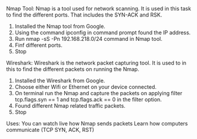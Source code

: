 Nmap Tool:
Nmap is a tool used for network scanning.
It is used in this task to find the different ports. That includes the SYN-ACK and RSK.

1. Installed the Nmap tool from Google.
2. Using the command ipconfig in command prompt found the IP address.
3. Run nmap -sS -Pn 192.168.218.0/24 command in Nmap tool.
4. Finf different ports.
5. Stop

Wireshark:
Wireshark is the network packet capturing tool.
It is used to in this to find the different packets on running the Nmap.

1. Installed the Wireshark from Google.
2. Choose either Wifi or Ethernet on your device connected.
3. On terminal run the Nmap and capture the packets on applying filter tcp.flags.syn == 1 and tcp.flags.ack == 0 in the filter option.
4. Found different Nmap related traffic packets.
5. Stop

Uses:
You can watch live how Nmap sends packets
Learn how computers communicate (TCP SYN, ACK, RST)

